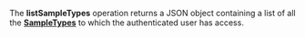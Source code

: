 <a name="listSampleTypes"></a>The **listSampleTypes** operation returns a JSON object containing a list of all the <a href="#sampleTypes">**SampleTypes**</a> to which the authenticated user has access.

